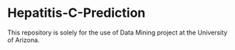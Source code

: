 # Hepatitis-C-Prediction
This repository is solely for the use of Data Mining project at the University of Arizona.
